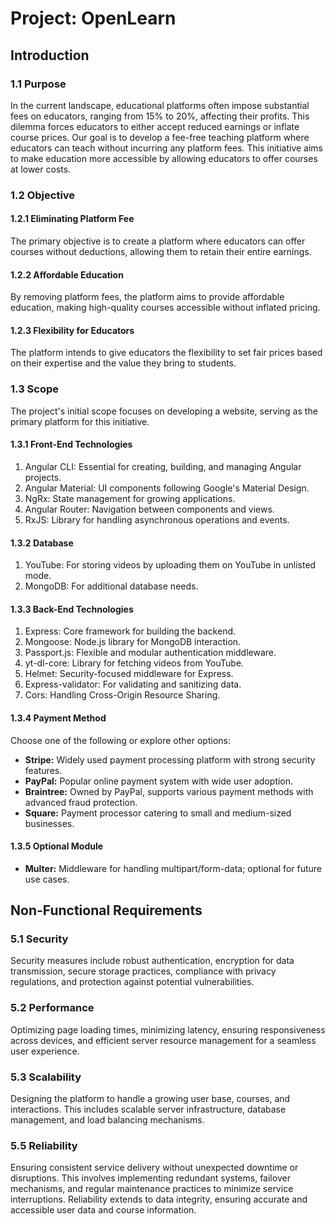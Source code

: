 # Project: OpenLearn

## Introduction

### 1.1 Purpose

In the current landscape, educational platforms often impose substantial fees on educators, ranging from 15% to 20%, affecting their profits. This dilemma forces educators to either accept reduced earnings or inflate course prices. Our goal is to develop a fee-free teaching platform where educators can teach without incurring any platform fees. This initiative aims to make education more accessible by allowing educators to offer courses at lower costs.

### 1.2 Objective

#### 1.2.1 Eliminating Platform Fee
The primary objective is to create a platform where educators can offer courses without deductions, allowing them to retain their entire earnings.

#### 1.2.2 Affordable Education
By removing platform fees, the platform aims to provide affordable education, making high-quality courses accessible without inflated pricing.

#### 1.2.3 Flexibility for Educators
The platform intends to give educators the flexibility to set fair prices based on their expertise and the value they bring to students.

### 1.3 Scope

The project's initial scope focuses on developing a website, serving as the primary platform for this initiative.

#### 1.3.1 Front-End Technologies

1. Angular CLI: Essential for creating, building, and managing Angular projects.
2. Angular Material: UI components following Google's Material Design.
3. NgRx: State management for growing applications.
4. Angular Router: Navigation between components and views.
5. RxJS: Library for handling asynchronous operations and events.

#### 1.3.2 Database

1. YouTube: For storing videos by uploading them on YouTube in unlisted mode.
2. MongoDB: For additional database needs.

#### 1.3.3 Back-End Technologies

1. Express: Core framework for building the backend.
2. Mongoose: Node.js library for MongoDB interaction.
3. Passport.js: Flexible and modular authentication middleware.
4. yt-dl-core: Library for fetching videos from YouTube.
5. Helmet: Security-focused middleware for Express.
6. Express-validator: For validating and sanitizing data.
7. Cors: Handling Cross-Origin Resource Sharing.

#### 1.3.4 Payment Method

Choose one of the following or explore other options:

- **Stripe:** Widely used payment processing platform with strong security features.
- **PayPal:** Popular online payment system with wide user adoption.
- **Braintree:** Owned by PayPal, supports various payment methods with advanced fraud protection.
- **Square:** Payment processor catering to small and medium-sized businesses.

#### 1.3.5 Optional Module

- **Multer:** Middleware for handling multipart/form-data; optional for future use cases.

## Non-Functional Requirements

### 5.1 Security

Security measures include robust authentication, encryption for data transmission, secure storage practices, compliance with privacy regulations, and protection against potential vulnerabilities.

### 5.2 Performance

Optimizing page loading times, minimizing latency, ensuring responsiveness across devices, and efficient server resource management for a seamless user experience.

### 5.3 Scalability

Designing the platform to handle a growing user base, courses, and interactions. This includes scalable server infrastructure, database management, and load balancing mechanisms.

### 5.5 Reliability

Ensuring consistent service delivery without unexpected downtime or disruptions. This involves implementing redundant systems, failover mechanisms, and regular maintenance practices to minimize service interruptions. Reliability extends to data integrity, ensuring accurate and accessible user data and course information.